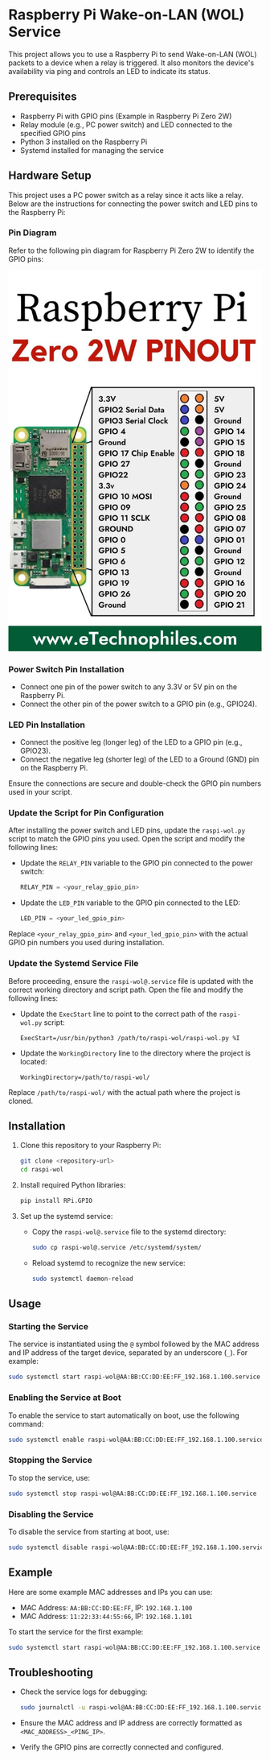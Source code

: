 # Raspberry Pi Wake-on-LAN (WOL) Service

This project allows you to use a Raspberry Pi to send Wake-on-LAN (WOL) packets to a device when a relay is triggered. It also monitors the device's availability via ping and controls an LED to indicate its status.

## Prerequisites

- Raspberry Pi with GPIO pins (Example in Raspberry Pi Zero 2W)
- Relay module (e.g., PC power switch) and LED connected to the specified GPIO pins
- Python 3 installed on the Raspberry Pi
- Systemd installed for managing the service

## Hardware Setup

This project uses a PC power switch as a relay since it acts like a relay. Below are the instructions for connecting the power switch and LED pins to the Raspberry Pi:

### Pin Diagram

Refer to the following pin diagram for Raspberry Pi Zero 2W to identify the GPIO pins:

![Raspberry Pi Zero 2W Pinout](./images/raspi-zero2w-pin.jpg)

### Power Switch Pin Installation

- Connect one pin of the power switch to any 3.3V or 5V pin on the Raspberry Pi.
- Connect the other pin of the power switch to a GPIO pin (e.g., GPIO24).

### LED Pin Installation

- Connect the positive leg (longer leg) of the LED to a GPIO pin (e.g., GPIO23).
- Connect the negative leg (shorter leg) of the LED to a Ground (GND) pin on the Raspberry Pi.

Ensure the connections are secure and double-check the GPIO pin numbers used in your script.

### Update the Script for Pin Configuration

After installing the power switch and LED pins, update the `raspi-wol.py` script to match the GPIO pins you used. Open the script and modify the following lines:

- Update the `RELAY_PIN` variable to the GPIO pin connected to the power switch:
  ```python
  RELAY_PIN = <your_relay_gpio_pin>
  ```

- Update the `LED_PIN` variable to the GPIO pin connected to the LED:
  ```python
  LED_PIN = <your_led_gpio_pin>
  ```

Replace `<your_relay_gpio_pin>` and `<your_led_gpio_pin>` with the actual GPIO pin numbers you used during installation.

### Update the Systemd Service File

Before proceeding, ensure the `raspi-wol@.service` file is updated with the correct working directory and script path. Open the file and modify the following lines:

- Update the `ExecStart` line to point to the correct path of the `raspi-wol.py` script:
  ```
  ExecStart=/usr/bin/python3 /path/to/raspi-wol/raspi-wol.py %I
  ```

- Update the `WorkingDirectory` line to the directory where the project is located:
  ```
  WorkingDirectory=/path/to/raspi-wol/
  ```

Replace `/path/to/raspi-wol/` with the actual path where the project is cloned.

## Installation

1. Clone this repository to your Raspberry Pi:
   ```bash
   git clone <repository-url>
   cd raspi-wol
   ```

2. Install required Python libraries:
   ```bash
   pip install RPi.GPIO
   ```

3. Set up the systemd service:
   - Copy the `raspi-wol@.service` file to the systemd directory:
     ```bash
     sudo cp raspi-wol@.service /etc/systemd/system/
     ```

   - Reload systemd to recognize the new service:
     ```bash
     sudo systemctl daemon-reload
     ```

## Usage

### Starting the Service

The service is instantiated using the `@` symbol followed by the MAC address and IP address of the target device, separated by an underscore (`_`). For example:

```bash
sudo systemctl start raspi-wol@AA:BB:CC:DD:EE:FF_192.168.1.100.service
```

### Enabling the Service at Boot

To enable the service to start automatically on boot, use the following command:

```bash
sudo systemctl enable raspi-wol@AA:BB:CC:DD:EE:FF_192.168.1.100.service
```

### Stopping the Service

To stop the service, use:

```bash
sudo systemctl stop raspi-wol@AA:BB:CC:DD:EE:FF_192.168.1.100.service
```

### Disabling the Service

To disable the service from starting at boot, use:

```bash
sudo systemctl disable raspi-wol@AA:BB:CC:DD:EE:FF_192.168.1.100.service
```

## Example

Here are some example MAC addresses and IPs you can use:

- MAC Address: `AA:BB:CC:DD:EE:FF`, IP: `192.168.1.100`
- MAC Address: `11:22:33:44:55:66`, IP: `192.168.1.101`

To start the service for the first example:

```bash
sudo systemctl start raspi-wol@AA:BB:CC:DD:EE:FF_192.168.1.100.service
```

## Troubleshooting

- Check the service logs for debugging:
  ```bash
  sudo journalctl -u raspi-wol@AA:BB:CC:DD:EE:FF_192.168.1.100.service
  ```

- Ensure the MAC address and IP address are correctly formatted as `<MAC_ADDRESS>_<PING_IP>`.

- Verify the GPIO pins are correctly connected and configured.

